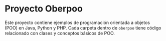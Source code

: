 # Proyecto Oberpoo

Este proyecto contiene ejemplos de programación orientada a objetos (POO) en Java, Python y PHP. Cada carpeta dentro de `oberpoo` tiene código relacionado con clases y conceptos básicos de POO.
